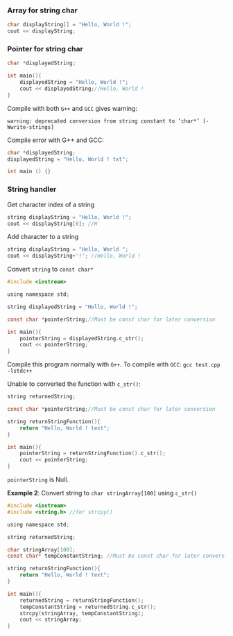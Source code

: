 ### Array for string char

```cpp
char displayString[] = "Hello, World !";
cout << displayString;
```

### Pointer for string char

```c
char *displayedString;

int main(){
    displayedString = "Hello, World !";
    cout << displayedString;//Hello, World !
}    
```

Compile with both ``G++`` and ``GCC`` gives warning:

```
warning: deprecated conversion from string constant to ‘char*’ [-Wwrite-strings]
```

Compile error with G++ and GCC:

```c
char *displayedString;
displayedString = "Hello, World ! txt";

int main () {}
```

### String handler

Get character index of a string

```cpp
string displayString = "Hello, World !";
cout << displayString[0]; //H
```

Add character to a string

```cpp
string displayString = "Hello, World ";
cout << displayString+'!'; //Hello, World !
```

Convert ``string`` to ``const char*``

```c
#include <iostream>

using namespace std;

string displayedString = "Hello, World !";

const char *pointerString;//Must be const char for later conversion

int main(){
    pointerString = displayedString.c_str();
    cout << pointerString;
}
```

Compile this program normally with ``G++``. To compile with ``GCC``: ``gcc test.cpp -lstdc++``

Unable to converted the function with ``c_str()``:

```c
string returnedString;

const char *pointerString;//Must be const char for later conversion

string returnStringFunction(){
    return "Hello, World ! text";
}

int main(){
    pointerString = returnStringFunction().c_str();
    cout << pointerString;
}
```

``pointerString`` is Null.

**Example 2**: Convert string to ``char stringArray[100]`` using ``c_str()``

```c
#include <iostream>
#include <string.h> //for strcpy()

using namespace std;

string returnedString;

char stringArray[100];
const char* tempConstantString; //Must be const char for later conversion

string returnStringFunction(){
    return "Hello, World ! text";
}

int main(){
    returnedString = returnStringFunction();
    tempConstantString = returnedString.c_str();
    strcpy(stringArray, tempConstantString);
    cout << stringArray;
}
```